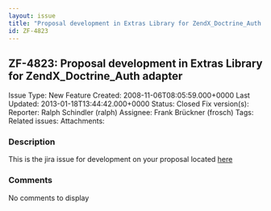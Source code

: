 ```yaml
---
layout: issue
title: "Proposal development in Extras Library for ZendX_Doctrine_Auth adapter"
id: ZF-4823
---
```


ZF-4823: Proposal development in Extras Library for ZendX\_Doctrine\_Auth adapter
---------------------------------------------------------------------------------

 Issue Type: New Feature Created: 2008-11-06T08:05:59.000+0000 Last Updated: 2013-01-18T13:44:42.000+0000 Status: Closed Fix version(s): 
 Reporter:  Ralph Schindler (ralph)  Assignee:  Frank Brückner (frosch)  Tags: 
 Related issues: 
 Attachments: 
### Description

This is the jira issue for development on your proposal located [here](http://framework.zend.com/wiki/display/ZFPROP/Zend_Auth_Adapter_Doctrine_Table)

 

 

### Comments

No comments to display